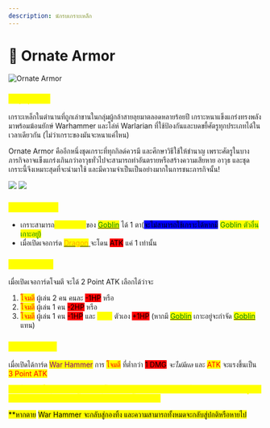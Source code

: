 ```yaml
---
description: นักรบเกราะเหล็ก
---
```


# 🔱 Ornate Armor

![Ornate Armor](<../.gitbook/assets/Ornate Armor.png>)

### <mark style="color:yellow;">ข้อมูลชุดเกราะ</mark>

เกราะเหล็กในตำนานที่ถูกเล่าขานในกลุ่มผู้กล้าสายลุยมาตลอดหลายร้อยปี เกราะหนาแข็งแกร่งทรงพลัง มาพร้อมฆ้อนยักษ์ Warhammer และโล่ห์ Warlarian ที่ใช้ป้องกันและบดขยี้ศัตรูทุกประเภทได้ในเวลาเดียวกัน (ไม่ว่าเกราะของมันจะหนาแค่ไหน)

Ornate Armor คืออีกหนึ่งชุดเกราะที่ทุกกิลด์ควรมี และศึกษาวิธีใช้ให้ชำนาญ เพราะศัตรูในบางภารกิจอาจแข็งแกร่งเกินกว่าอาวุธทั่วไปจะสามารถทำอันตรายหรือสร้างความเสียหาย อาวุธ และชุดเกราะนี้จึงเหมาะสุดที่จะนำมาใช้ และมีความจำเป็นเป็นอย่างมากในการชนะภารกิจนั้น!

![](<../.gitbook/assets/B (3).png>) ![](<../.gitbook/assets/สำเนาของ warhammer.png>)

### <mark style="color:yellow;">Passive Skill</mark>

* เกราะสามารถ<mark style="color:yellow;">กันการโจมตี</mark>ของ [<mark style="color:green;">Goblin</mark>](../event-card.md#goblin) ได้ 1 ตา(<mark style="background-color:blue;">จะไม่สามารถใช้เกราะได้หากมี</mark> <mark style="background-color:blue;"><mark style="color:green;">Goblin ตัวอื่นเกาะอยู่)<mark style="color:green;"></mark>
* เมื่อเปิดเจอการ์ด [<mark style="color:orange;">Dragon</mark> ](../event-card.md#dragon)จะโดน <mark style="background-color:red;">ATK</mark> แค่ 1 เท่านั้น

### <mark style="color:yellow;">Action Skill</mark>

เมื่อเปิดเจอการ์ดโจมตี จะได้ 2 Point ATK เลือกได้ว่าจะ

1. <mark style="color:red;">โจมตี</mark> ผู้เล่น 2 คน คนละ <mark style="background-color:red;">-1HP</mark> หรือ
2. <mark style="color:red;">โจมตี</mark> ผู้เล่น 1 คน <mark style="background-color:red;">-2HP</mark> หรือ
3. <mark style="color:red;">โจมตี</mark> ผู้เล่น 1 คน <mark style="background-color:red;">-1HP</mark> และ <mark style="color:yellow;">Heal</mark> ตัวเอง <mark style="background-color:red;">+1HP</mark> (หากมี [<mark style="color:green;">Goblin</mark>](../event-card.md#goblin) เกาะอยู่จะกำจัด [<mark style="color:green;">Goblin</mark>](../event-card.md#goblin) แทน)

### <mark style="color:yellow;">Special Skill</mark>

เมื่อเปิดได้การ์ด <mark style="color:purple;">War Hammer</mark> การ <mark style="color:red;">โจมตี</mark> ที่ต่ำกว่า <mark style="background-color:red;">1 DMG</mark> _จะไม่มีผล_ และ <mark style="color:red;">ATK</mark> จะแรงขึ้นเป็น <mark style="color:red;">3 Point ATK</mark>

<mark style="color:yellow;background-color:yellow;"><mark style="color:yellow;">**\*\*เพิ่มเปอร์เซ็นต์\*\***<mark style="color:yellow;"></mark><mark style="color:yellow;background-color:yellow;"><mark style="color:yellow;">\*\*<mark style="color:yellow;"></mark> <mark style="color:yellow;background-color:yellow;"><mark style="color:yellow;"> </mark><mark style="background-color:orange;"><mark style="color:yellow;background-color:yellow;"><mark style="color:yellow;">**\*\*\*\***<mark style="color:yellow;"><mark style="color:yellow;background-color:yellow;"></mark> <mark style="color:yellow;background-color:yellow;"><mark style="color:yellow;"> </mark><mark style="color:yellow;background-color:yellow;"><mark style="color:yellow;">\*\*<mark style="color:yellow;"></mark><mark style="background-color:yellow;"><mark style="background-color:orange;"><mark style="color:yellow;background-color:yellow;"><mark style="color:yellow;">**การ**<mark style="color:yellow;"><mark style="color:yellow;background-color:yellow;"><mark style="background-color:orange;"></mark><mark style="color:red;background-color:yellow;"><mark style="background-color:yellow;"><mark style="background-color:orange;"><mark style="color:yellow;background-color:yellow;"><mark style="color:yellow;">**โจมตี**<mark style="color:yellow;"><mark style="color:yellow;background-color:yellow;"><mark style="background-color:orange;"><mark style="background-color:yellow;"></mark><mark style="color:orange;background-color:yellow;"><mark style="color:red;background-color:yellow;"><mark style="background-color:yellow;"><mark style="background-color:orange;"><mark style="color:yellow;background-color:yellow;"><mark style="color:yellow;">**Linen Robeจาก 50% เป็น 66.66% คือทอยลูกเต๋าจาก 1-3 กลายเป็น 1-4 จะโจมตีสำเร็จ และ 5-6โจมตีพลาด**<mark style="color:yellow;"><mark style="color:yellow;background-color:yellow;"><mark style="background-color:orange;"><mark style="background-color:yellow;"><mark style="color:red;background-color:yellow;"></mark>

<mark style="background-color:yellow;">\*\*หากตาย</mark> <mark style="color:purple;background-color:yellow;"><mark style="background-color:yellow;">War Hammer จะกลับสู่กองทิ้ง และความสามารถทั้งหมดจะกลับสู่ปกติหรือหายไป<mark style="background-color:yellow;"></mark>
